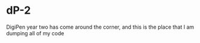 # dP-2
DigiPen year two has come around the corner, and this is the place that I am dumping all of my code
